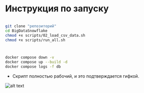 # Инструкция по запуску

```sh

git clone "репозиторий"
cd BigDataSnowflake
chmod +x scripts/02_load_csv_data.sh
chmod +x scripts/run_all.sh



docker compose down -v
docker compose up --build -d
docker compose logs -f db 

```

- Скрипт полностью рабочий, и это подтверждается гифкой.

![alt text](<src/Peek 2025-06-01 00-57.gif>)